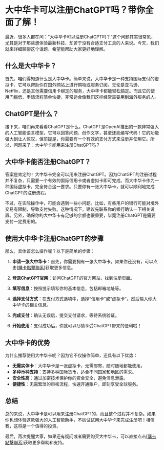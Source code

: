 # 大中华卡可以注册ChatGPT吗？带你全面了解！

最近，很多人都在问：“大中华卡可以注册ChatGPT吗？”这个问题其实很常见，尤其是对于那些想体验最新科技、却苦于没有合适支付工具的人来说。今天，我们就来详细聊聊这个话题，希望能帮助大家更好地理解。

## 什么是大中华卡？

首先，咱们得知道什么是大中华卡。简单来说，大中华卡是一种支持国际支付的虚拟卡，它可以帮助你在国外网站上进行购物或服务订阅。无论是亚马逊、Netflix，还是其他需要信用卡绑定的服务，大中华卡都能轻松搞定。而且它的使用门槛低，申请流程简单快捷，非常适合像我们这样经常需要用到海外服务的人。

## ChatGPT是什么？

接下来，咱们再来看看ChatGPT是什么。ChatGPT是OpenAI推出的一款非常强大的人工智能语言模型，它可以回答问题、创作文字，甚至还能编写代码！它的功能强大到让人惊叹，但前提是，你需要有一个有效的支付方式来注册并使用它。所以，问题来了：大中华卡能用来注册ChatGPT吗？

## 大中华卡能否注册ChatGPT？

答案是肯定的！大中华卡完全可以用来注册ChatGPT。因为ChatGPT的注册过程并不复杂，只需要一个有效的国际信用卡或者虚拟卡即可完成。而大中华卡作为一种国际虚拟卡，完全符合这一要求。只要你有一张大中华卡，就可以顺利地完成ChatGPT的注册流程。

不过，在实际操作中，可能会遇到一些小问题。比如，有些用户的银行可能对境外交易有限制，导致支付失败。这种情况下，建议先联系你的银行确认一下相关设置。另外，确保你的大中华卡有足够的余额也很重要，毕竟注册ChatGPT是需要支付一定费用的。

## 使用大中华卡注册ChatGPT的步骤

那么，具体该怎么操作呢？以下是简单的步骤：

1. **申请一张大中华卡**：首先，你需要拥有一张大中华卡。如果你还没有，可以点击[[購卡點擊聯系](https://t.me/s/esim1088)]获取更多信息。
   
2. **登录ChatGPT官网**：访问ChatGPT的官方网站，找到注册页面。

3. **填写信息**：按照提示填写你的基本信息，包括邮箱地址等。

4. **选择支付方式**：在支付方式选项中，选择“信用卡”或“虚拟卡”，然后输入你大中华卡的相关信息。

5. **完成支付**：确认无误后，提交支付请求，等待系统验证。

6. **开始使用**：支付成功后，你就可以尽情享受ChatGPT带来的便利啦！

## 大中华卡的优势

为什么推荐使用大中华卡呢？因为它不仅操作简单，还具有以下优势：

- **无需实体卡**：大中华卡是一张虚拟卡，无需邮寄，随时随地都能使用。
- **多种币种支持**：支持多种国际货币，适合不同国家和地区的需求。
- **安全性高**：通过加密技术保护你的资金安全，避免信息泄露。
- **便捷性**：无需繁琐的审核流程，快速开通账户，即刻享受全球服务。

## 总结

总的来说，大中华卡是可以用来注册ChatGPT的，而且整个过程并不复杂。如果你也想体验这款强大的人工智能助手，不妨试试用大中华卡来完成注册吧！相信我，这将是一个值得的投资。

最后，再次提醒大家，如果还有疑问或者需要购买大中华卡，可以直接点击[[購卡點擊聯系](https://t.me/s/esim1088)]获取更多帮助和支持。